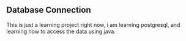 ## Database Connection

This is just a learning project right now, i am learning postgresql, and learning how to access the data using java.

